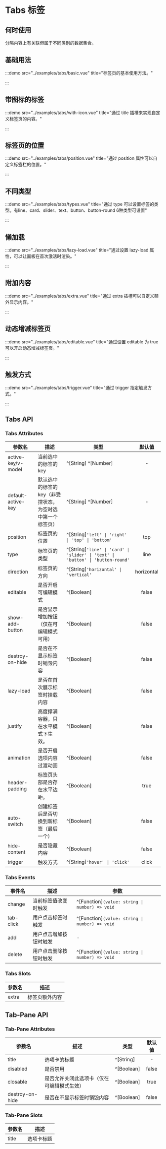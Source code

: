 # Tabs 标签

## 何时使用

分隔内容上有关联但属于不同类别的数据集合。

## 基础用法

:::demo src="../examples/tabs/basic.vue" title="标签页的基本使用方法。"

:::

## 带图标的标签

:::demo src="../examples/tabs/with-icon.vue" title="通过 title 插槽来实现自定义标签页的内容。"

:::

## 标签页的位置

:::demo src="../examples/tabs/position.vue" title="通过 position 属性可以自定义标签栏的位置。"

:::

## 不同类型

:::demo src="../examples/tabs/types.vue" title="通过 type 可以设置标签的类型。有line、card、slider、text、button、button-round 6种类型可设置"

:::

## 懒加载

:::demo src="../examples/tabs/lazy-load.vue" title="通过设置 lazy-load 属性，可以让面板在首次激活时渲染。"

:::

## 附加内容

:::demo src="../examples/tabs/extra.vue" title="通过 extra 插槽可以自定义额外显示内容。"

:::

## 动态增减标签页

:::demo src="../examples/tabs/editable.vue" title="通过设置 editable 为 true 可以开启动态增减标签页。"

:::

## 触发方式

:::demo src="../examples/tabs/trigger.vue" title="通过 trigger 指定触发方式。"

:::

## Tabs API

### Tabs Attributes

| 参数名 | 描述 | 类型 | 默认值 |
| ------ | ---- | ---- | :----: |
| active-key/v-model | 当前选中的标签的 key | ^[String] ^[Number] | - |
| default-active-key |默认选中的标签的 key（非受控状态，为空时选中第一个标签页）| ^[String] ^[Number] | - |
| position | 标签页的位置 | ^[String]`'left' \| 'right' \| 'top' \| 'bottom'`| top |
| type | 标签页的类型 | ^[String]`'line' \| 'card' \| 'slider' \| 'text' \| 'button' \| 'button-round'`| line |
| direction | 标签页的方向 | ^[String]`'horizontal' \| 'vertical'`| horizontal |
| editable | 是否开启可编辑模式 | ^[Boolean] | false |
| show-add-button | 是否显示增加按钮（仅在可编辑模式可用）| ^[Boolean] | false |
| destroy-on-hide | 是否在不显示标签时销毁内容 | ^[Boolean] | false |
| lazy-load | 是否在首次展示标签时挂载内容 | ^[Boolean] | false |
| justify | 高度撑满容器，只在水平模式下生效。| ^[Boolean] | false |
| animation | 是否开启选项内容过渡动画 | ^[Boolean] | false |
| header-padding | 标签页头部是否存在水平边距。| ^[Boolean] | true |
| auto-switch | 创建标签后是否切换到新标签（最后一个）| ^[Boolean] | false |
| hide-content | 是否隐藏内容 | ^[Boolean]  | false |
| trigger | 触发方式 | ^[String]`'hover' \| 'click'` | click |

### Tabs Events

| 事件名 | 描述 | 参数 |
| ------ | ---- | ---- |
| change | 当前标签值改变时触发 | ^[Function]`(value: string \| number) => void` |
| tab-click | 用户点击标签时触发 | ^[Function]`(value: string \| number) => void` |
| add | 用户点击增加按钮时触发 | - |
| delete | 用户点击删除按钮时触发 | ^[Function]`(value: string \| number) => void` |

### Tabs Slots

| 参数名 | 描述 |
| ------ | ---- |
| extra | 标签页额外内容 | - |

<!-- Tab-Pane -->
## Tab-Pane API

### Tab-Pane Attributes

| 参数名 | 描述 | 类型 | 默认值 |
| ------ | ---- | ---- | :----: |
| title | 选项卡的标题 | ^[String] | - |
| disabled | 是否禁用 | ^[Boolean] | false |
| closable | 是否允许关闭此选项卡（仅在可编辑模式生效）| ^[Boolean] | true |
| destroy-on-hide | 是否在不显示标签时销毁内容 | ^[Boolean] | false |

### Tab-Pane Slots

| 参数名 | 描述 |
| ------ | ---- |
| title | 选项卡标题 | - |
